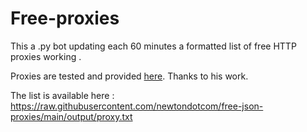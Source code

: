 # Free-proxies

This a .py bot updating each 60 minutes a formatted list of free HTTP proxies working .

Proxies are tested and provided [here](https://spys.me/socks.txt). Thanks to his work. 

The list is available here : https://raw.githubusercontent.com/newtondotcom/free-json-proxies/main/output/proxy.txt
